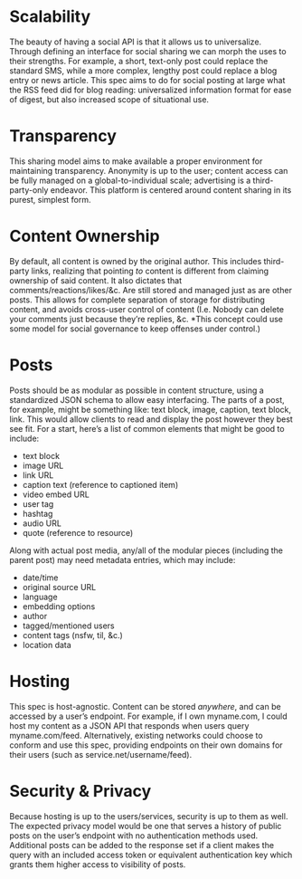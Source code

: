 # Scalability

The beauty of having a social API is that it allows us to universalize. Through defining an interface for social sharing we can morph the uses to their strengths. For example, a short, text-only post could replace the standard SMS, while a more complex, lengthy post could replace a blog entry or news article. This spec aims to do for social posting at large what the RSS feed did for blog reading: universalized information format for ease of digest, but also increased scope of situational use.

# Transparency

This sharing model aims to make available a proper environment for maintaining transparency. Anonymity is up to the user; content access can be fully managed on a global-to-individual scale; advertising is a third-party-only endeavor. This platform is centered around content sharing in its purest, simplest form.

# Content Ownership

By default, all content is owned by the original author. This includes third-party links, realizing that pointing *to* content is different from claiming ownership of said content. It also dictates that comments/reactions/likes/&c. Are still stored and managed just as are other posts. This allows for complete separation of storage for distributing content, and avoids cross-user control of content (I.e. Nobody can delete your comments just because they’re replies, &c. *This concept could use some model for social governance to keep offenses under control.)

# Posts

Posts should be as modular as possible in content structure, using a standardized JSON schema to allow easy interfacing. The parts of a post, for example, might be something like: text block, image, caption, text block, link. This would allow clients to read and display the post however they best see fit. For a start, here’s a list of common elements that might be good to include:
 - text block
 - image URL
 - link URL
 - caption text (reference to captioned item)
 - video embed URL
 - user tag
 - hashtag
 - audio URL
 - quote (reference to resource)
 
Along with actual post media, any/all of the modular pieces (including the parent post) may need metadata entries, which may include:
 - date/time
 - original source URL
 - language
 - embedding options
 - author
 - tagged/mentioned users
 - content tags (nsfw, til, &c.)
 - location data
 
 
# Hosting
 
This spec is host-agnostic. Content can be stored *anywhere*, and can be accessed by a user’s endpoint. For example, if I own myname.com, I could host my content as a JSON API that responds when users query myname.com/feed. Alternatively, existing networks could choose to conform and use this spec, providing endpoints on their own domains for their users (such as service.net/username/feed).


# Security & Privacy

Because hosting is up to the users/services, security is up to them as well. The expected privacy model would be one that serves a history of public posts on the user’s endpoint with no authentication methods used. Additional posts can be added to the response set if a client makes the query with an included access token or equivalent authentication key which grants them higher access to visibility of posts.
